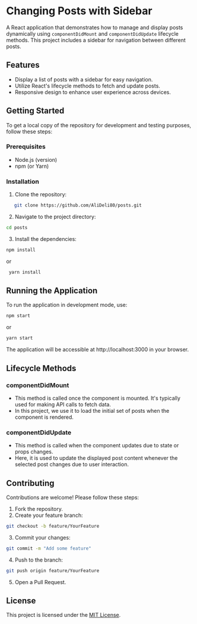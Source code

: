 # Changing Posts with Sidebar

A React application that demonstrates how to manage and display posts dynamically using `componentDidMount` and `componentDidUpdate` lifecycle methods. This project includes a sidebar for navigation between different posts. 

## Features  

- Display a list of posts with a sidebar for easy navigation.
- Utilize React's lifecycle methods to fetch and update posts.
- Responsive design to enhance user experience across devices.

## Getting Started  

To get a local copy of the repository for development and testing purposes, follow these steps:

### Prerequisites  

- Node.js (version)  
- npm (or Yarn)  

### Installation  

1. Clone the repository:  
```bash
   git clone https://github.com/AliDeli80/posts.git
```  
2. Navigate to the project directory:
  ```bash
  cd posts
 ```
3. Install the dependencies:
  ```bash
  npm install
```
or
  ```bash
   yarn install
```
  
## Running the Application
To run the application in development mode, use:
  ```bash
  npm start
```  
or
  ```bash
  yarn start
```
  
The application will be accessible at http://localhost:3000 in your browser.

## Lifecycle Methods

### componentDidMount

- This method is called once the component is mounted. It's typically used for making API calls to fetch data.
- In this project, we use it to load the initial set of posts when the component is rendered.

### componentDidUpdate
- This method is called when the component updates due to state or props changes.
- Here, it is used to update the displayed post content whenever the selected post changes due to user interaction.

## Contributing
Contributions are welcome! Please follow these steps:

1. Fork the repository.
2. Create your feature branch:
  ```bash
  git checkout -b feature/YourFeature
``` 
3. Commit your changes:
  ```bash
  git commit -m "Add some feature"
```  
4. Push to the branch:
  ```bash
  git push origin feature/YourFeature
```  
5. Open a Pull Request.

## License
This project is licensed under the [MIT License](LICENSE).
